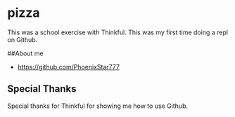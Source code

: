 # pizza
This was a school exercise with Thinkful.
This was my first time doing a repl on
Github.

##About me
* https://github.com/PhoenixStar777

##  Special Thanks

Special thanks for Thinkful for showing me how to use Github.


